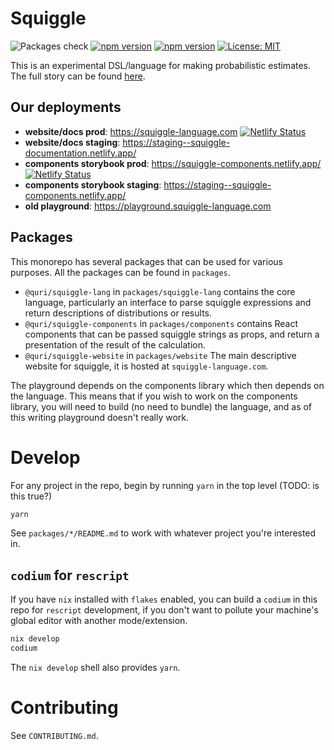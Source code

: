 # Squiggle
![Packages check](https://github.com/QURIresearch/squiggle/actions/workflows/ci.yml/badge.svg)
[![npm version](https://badge.fury.io/js/@quri%2Fsquiggle-lang.svg)](https://www.npmjs.com/package/@quri/squiggle-lang)
[![npm version](https://badge.fury.io/js/@quri%2Fsquiggle-components.svg)](https://www.npmjs.com/package/@quri/squiggle-components)
[![License: MIT](https://img.shields.io/badge/License-MIT-yellow.svg)](https://github.com/QURIresearch/squiggle/blob/staging/LICENSE)
 
This is an experimental DSL/language for making probabilistic estimates. The full story can be found [here](https://www.lesswrong.com/s/rDe8QE5NvXcZYzgZ3). 

## Our deployments

- **website/docs prod**: https://squiggle-language.com [![Netlify Status](https://api.netlify.com/api/v1/badges/2139af5c-671d-473d-a9f6-66c96077d8a1/deploy-status)](https://app.netlify.com/sites/squiggle-documentation/deploys)
- **website/docs staging**: https://staging--squiggle-documentation.netlify.app/
- **components storybook prod**: https://squiggle-components.netlify.app/ [![Netlify Status](https://api.netlify.com/api/v1/badges/b7f724aa-6b20-4d0e-bf86-3fcd1a3e9a70/deploy-status)](https://app.netlify.com/sites/squiggle-components/deploys) 
- **components storybook staging**: https://staging--squiggle-components.netlify.app/ 
- **old playground**: https://playground.squiggle-language.com

## Packages
This monorepo has several packages that can be used for various purposes. All 
the packages can be found in `packages`.

- `@quri/squiggle-lang` in `packages/squiggle-lang` contains the core language, particularly
an interface to parse squiggle expressions and return descriptions of distributions
or results.
- `@quri/squiggle-components` in `packages/components` contains React components that
can be passed squiggle strings as props, and return a presentation of the result
of the calculation.
- `@quri/squiggle-website` in `packages/website` The main descriptive website for squiggle,
it is hosted at `squiggle-language.com`.

The playground depends on the components library which then depends on the language. This means that if you wish to work on the components library, you will need to build (no need to bundle) the language, and as of this writing playground doesn't really work.

# Develop

For any project in the repo, begin by running `yarn` in the top level (TODO: is this true?) 

``` sh
yarn
```

See `packages/*/README.md` to work with whatever project you're interested in. 

## `codium` for `rescript` 

If you have `nix` installed with `flakes` enabled, you can build a `codium` in this repo for `rescript` development, if you don't want to pollute your machine's global editor with another mode/extension. 

``` sh
nix develop
codium 
```

The `nix develop` shell also provides `yarn`. 

# Contributing
See `CONTRIBUTING.md`. 
